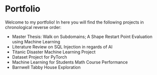 # Portfolio
Welcome to my portfolio!
In here you will find the following projects in chronological reverse order:
- Master Thesis: Walk on Subdomains; A Shape Restart Point Evaluation using Machine Learning
- Literature Review on SQL Injection in regards of AI
- Titanic Disaster Machine Learning Project
- Dataset Project for PyTorch
- Machine Learning for Students Math Course Performance
- Barnwell Tabby House Exploration 

